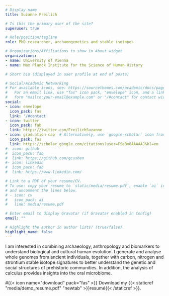 ```yaml
---
# Display name
title: Suzanne Freilich

# Is this the primary user of the site?
superuser: true

# Role/position/tagline
role: PhD researcher, archaeogenetics and stable isotopes

# Organizations/Affiliations to show in About widget
organizations:
- name: University of Vienna
- name: Max Planck Institute for the Science of Human History

# Short bio (displayed in user profile at end of posts)

# Social/Academic Networking
# For available icons, see: https://sourcethemes.com/academic/docs/page-builder/#icons
#   For an email link, use "fas" icon pack, "envelope" icon, and a link in the
#   form "mailto:your-email@example.com" or "/#contact" for contact widget.
social:
- icon: envelope
  icon_pack: fas
  link: '/#contact'
- icon: twitter
  icon_pack: fab
  link: https://twitter.com/FreilichSuzanne
- icon: graduation-cap  # Alternatively, use `google-scholar` icon from `ai` icon pack
  icon_pack: fas
  link: https://scholar.google.com/citations?user=FSeBm0AAAAAJ&hl=en
#- icon: github
#  icon_pack: fab
#  link: https://github.com/gcushen
#- icon: linkedin
#  icon_pack: fab
#  link: https://www.linkedin.com/

# Link to a PDF of your resume/CV.
# To use: copy your resume to `static/media/resume.pdf`, enable `ai` icons in `params.toml`, 
# and uncomment the lines below.
# - icon: cv
#   icon_pack: ai
#   link: media/resume.pdf

# Enter email to display Gravatar (if Gravatar enabled in Config)
email: ""

# Highlight the author in author lists? (true/false)
highlight_name: false
---
```


I am interested in combining archaeology, anthropology and biomarkers to understand biological and cultural human evolution.
I generate and analyse whole genomes from ancient individuals, together with carbon, nitrogen and strontium stable isotope signatures to better understand the genetic and social structures of prehistoric communities. In addition, the analysis of calculus provides insights into the oral microbiome.

#{{< icon name="download" pack="fas" >}} Download my {{< staticref "media/demo_resume.pdf" "newtab" >}}resumé{{< /staticref >}}.

